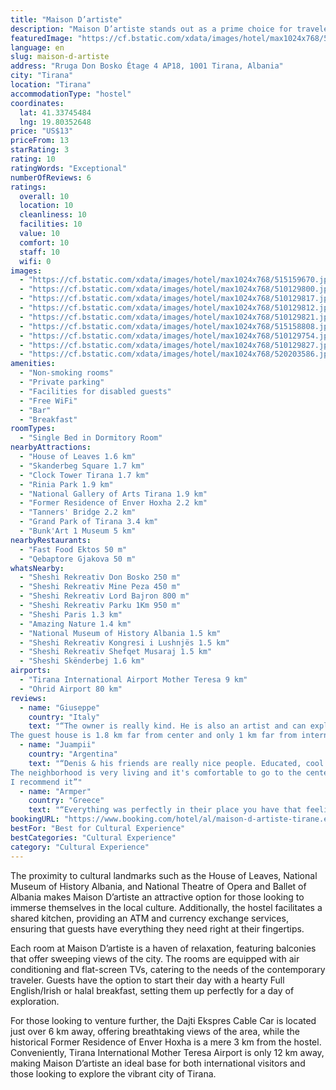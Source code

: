 ```yaml
---
title: "Maison D’artiste"
description: "Maison D’artiste stands out as a prime choice for travelers seeking a blend of comfort and convenience in the heart of Tirana."
featuredImage: "https://cf.bstatic.com/xdata/images/hotel/max1024x768/515159670.jpg?k=52155cf740a222a23bec0b970fa70cbdd243188699d0ce51689befb0d77adf06&o=&hp=1"
language: en
slug: maison-d-artiste
address: "Rruga Don Bosko Étage 4 AP18, 1001 Tirana, Albania"
city: "Tirana"
location: "Tirana"
accommodationType: "hostel"
coordinates:
  lat: 41.33745484
  lng: 19.80352648
price: "US$13"
priceFrom: 13
starRating: 3
rating: 10
ratingWords: "Exceptional"
numberOfReviews: 6
ratings:
  overall: 10
  location: 10
  cleanliness: 10
  facilities: 10
  value: 10
  comfort: 10
  staff: 10
  wifi: 0
images:
  - "https://cf.bstatic.com/xdata/images/hotel/max1024x768/515159670.jpg?k=52155cf740a222a23bec0b970fa70cbdd243188699d0ce51689befb0d77adf06&o=&hp=1"
  - "https://cf.bstatic.com/xdata/images/hotel/max1024x768/510129800.jpg?k=4ffec6fab319520c39aadb5d39f9e0dedd1576723daf52cc73ad597e874659fa&o=&hp=1"
  - "https://cf.bstatic.com/xdata/images/hotel/max1024x768/510129817.jpg?k=2e1039f652b77a923f08b95a4338005828947bbbe32bcae80287a773a16ae8ba&o=&hp=1"
  - "https://cf.bstatic.com/xdata/images/hotel/max1024x768/510129812.jpg?k=921862412c9ec2a4ffd9c2d4cd14254fa01b404c406d556bad221b4d5aee06bc&o=&hp=1"
  - "https://cf.bstatic.com/xdata/images/hotel/max1024x768/510129821.jpg?k=09eb1be6ca05196cb87fa2aa2f2a829967d3dd15f4a3fdc71632036d0224a2d7&o=&hp=1"
  - "https://cf.bstatic.com/xdata/images/hotel/max1024x768/515158808.jpg?k=96f8dc091ac0abcdfae007971232eae53fa14b058f97b58ef1ed95fd44832abd&o=&hp=1"
  - "https://cf.bstatic.com/xdata/images/hotel/max1024x768/510129754.jpg?k=6b6ccecf55d57f3549fb3c40a5b7e26c55c857662b8a5931cd4db39f98f2edc1&o=&hp=1"
  - "https://cf.bstatic.com/xdata/images/hotel/max1024x768/510129827.jpg?k=d91359c4a28b55ace9d39f5e8e725491e2d325639e631b7187503de682d45988&o=&hp=1"
  - "https://cf.bstatic.com/xdata/images/hotel/max1024x768/520203586.jpg?k=ebaad59ea4209dcfea650721d803c950c9a26397b9e4b9da7fd65da48fd3ceea&o=&hp=1"
amenities:
  - "Non-smoking rooms"
  - "Private parking"
  - "Facilities for disabled guests"
  - "Free WiFi"
  - "Bar"
  - "Breakfast"
roomTypes:
  - "Single Bed in Dormitory Room"
nearbyAttractions:
  - "House of Leaves 1.6 km"
  - "Skanderbeg Square 1.7 km"
  - "Clock Tower Tirana 1.7 km"
  - "Rinia Park 1.9 km"
  - "National Gallery of Arts Tirana 1.9 km"
  - "Former Residence of Enver Hoxha 2.2 km"
  - "Tanners' Bridge 2.2 km"
  - "Grand Park of Tirana 3.4 km"
  - "Bunk'Art 1 Museum 5 km"
nearbyRestaurants:
  - "Fast Food Ektos 50 m"
  - "Qebaptore Gjakova 50 m"
whatsNearby:
  - "Sheshi Rekreativ Don Bosko 250 m"
  - "Sheshi Rekreativ Mine Peza 450 m"
  - "Sheshi Rekreativ Lord Bajron 800 m"
  - "Sheshi Rekreativ Parku 1Km 950 m"
  - "Sheshi Paris 1.3 km"
  - "Amazing Nature 1.4 km"
  - "National Museum of History Albania 1.5 km"
  - "Sheshi Rekreativ Kongresi i Lushnjës 1.5 km"
  - "Sheshi Rekreativ Shefqet Musaraj 1.5 km"
  - "Sheshi Skënderbej 1.6 km"
airports:
  - "Tirana International Airport Mother Teresa 9 km"
  - "Ohrid Airport 80 km"
reviews:
  - name: "Giuseppe"
    country: "Italy"
    text: "“The owner is really kind. He is also an artist and can explain to you many things about albania history and tourism attractions.
The guest house is 1.8 km far from center and only 1 km far from international bus center”"
  - name: "Juampii"
    country: "Argentina"
    text: "“Denis & his friends are really nice people. Educated, cool and very generous. Its a great option if you like alternative and relaxed vibes.
The neighborhood is very living and it's comfortable to go to the center or the airport.
I recommend it”"
  - name: "Armper"
    country: "Greece"
    text: "“Everything was perfectly in their place you have that feeling like your in your house , if you wanna come and visit Tirana go to this house of artist , location was the best you can do check in anytime , the owner will help you with the best place...”"
bookingURL: "https://www.booking.com/hotel/al/maison-d-artiste-tirane.en-gb.html?aid=8035640"
bestFor: "Best for Cultural Experience"
bestCategories: "Cultural Experience"
category: "Cultural Experience"
---
```


The proximity to cultural landmarks such as the House of Leaves, National Museum of History Albania, and National Theatre of Opera and Ballet of Albania makes Maison D’artiste an attractive option for those looking to immerse themselves in the local culture. Additionally, the hostel facilitates a shared kitchen, providing an ATM and currency exchange services, ensuring that guests have everything they need right at their fingertips.

Each room at Maison D’artiste is a haven of relaxation, featuring balconies that offer sweeping views of the city. The rooms are equipped with air conditioning and flat-screen TVs, catering to the needs of the contemporary traveler. Guests have the option to start their day with a hearty Full English/Irish or halal breakfast, setting them up perfectly for a day of exploration.

For those looking to venture further, the Dajti Ekspres Cable Car is located just over 6 km away, offering breathtaking views of the area, while the historical Former Residence of Enver Hoxha is a mere 3 km from the hostel. Conveniently, Tirana International Mother Teresa Airport is only 12 km away, making Maison D’artiste an ideal base for both international visitors and those looking to explore the vibrant city of Tirana.